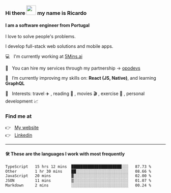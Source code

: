 ### Hi there <img src="https://raw.githubusercontent.com/iampavangandhi/iampavangandhi/master/gifs/Hi.gif" width="30"> my name is Ricardo
#### I am a software engineer from Portugal
I love to solve people's problems.

I develop full-stack web solutions and mobile apps.

💻  &nbsp; I'm currently working at <a href="https://5mins.ai/">5Mins.ai</a>

💼  &nbsp; You can hire my services through my partnership -> <a href="https://github.com/opodevs">opodevs</a>

🌱 &nbsp; I’m currently improving my skills on: **React (JS, Native)**, and learning **GraphQL**

💙 &nbsp; Interests: travel ✈️ , reading 📖 , movies 🎬 , exercise 🏃 , personal development 📈

### Find me at

<p align="left">
  👉  &nbsp;
  <a href="https://ricardopbarbosa.com" target="_blank">
    My website
  </a>
  <br/>
  👉 &nbsp;
  <a href="https://www.linkedin.com/in/ricardopbarbosa" target="_blank">
    Linkedin
  </a>
</p>

<hr />

#### 🛠 These are the languages I work with most frequently
<!--START_SECTION:waka-->

```txt
TypeScript   15 hrs 12 mins  ██████████████████████░░░   87.73 %
Other        1 hr 30 mins    ██░░░░░░░░░░░░░░░░░░░░░░░   08.66 %
JavaScript   20 mins         ▓░░░░░░░░░░░░░░░░░░░░░░░░   02.00 %
JSON         11 mins         ▒░░░░░░░░░░░░░░░░░░░░░░░░   01.07 %
Markdown     2 mins          ░░░░░░░░░░░░░░░░░░░░░░░░░   00.24 %
```

<!--END_SECTION:waka-->
